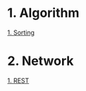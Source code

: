 
# 1. Algorithm
 [1. Sorting](/contents/Algorithm/Sorting.md)
 
 
 
# 2. Network 

[1. REST ](/contents/Network/Advanced.md)
